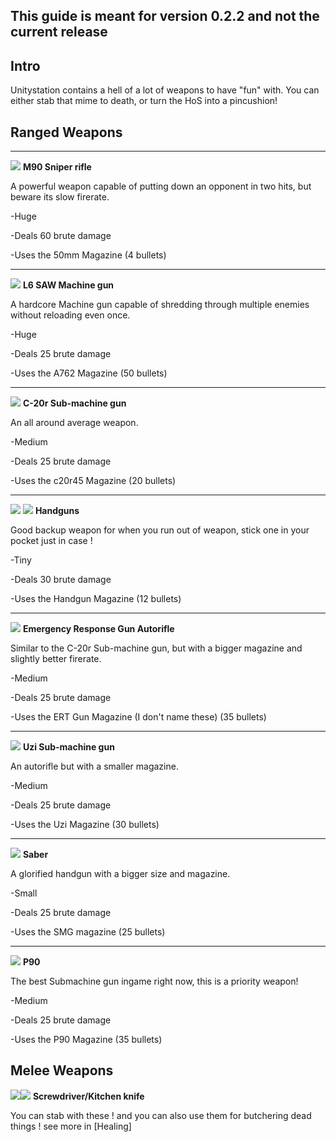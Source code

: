 ## This guide is meant for version 0.2.2 and not the current release

## Intro
Unitystation contains a hell of a lot of weapons to have "fun" with. You can either stab that mime to death, or turn the HoS into a pincushion!

## Ranged Weapons

***

 ![](https://tgstation13.org/wiki//images/8/8f/Sniper.png) **M90 Sniper rifle**

A powerful weapon capable of putting down an opponent in two hits, but beware its slow firerate.

-Huge

-Deals 60 brute damage

-Uses the 50mm Magazine (4 bullets)

***

 ![](https://tgstation13.org/wiki//images/3/3b/L6machinegun.png) **L6 SAW Machine gun**

A hardcore Machine gun capable of shredding through multiple enemies without reloading even once.

-Huge

-Deals 25 brute damage

-Uses the A762 Magazine (50 bullets)

***

 ![](https://tgstation13.org/wiki//images/4/4e/C20r.png) **C-20r Sub-machine gun**

An all around average weapon.

-Medium

-Deals 25 brute damage

-Uses the c20r45 Magazine (20 bullets)

***

 ![](https://tgstation13.org/wiki//images/2/28/Stetchkin.png) ![](https://cdn.discordapp.com/attachments/396639864214257676/401515155571212299/unknown.png) **Handguns**

Good backup weapon for when you run out of weapon, stick one in your pocket just in case !

-Tiny

-Deals 30 brute damage

-Uses the Handgun Magazine (12 bullets)

***

 ![](https://tgstation13.org/wiki//images/2/2f/Autorifle.png) **Emergency Response Gun Autorifle**

Similar to the C-20r Sub-machine gun, but with a bigger magazine and slightly better firerate.

-Medium

-Deals 25 brute damage

-Uses the ERT Gun Magazine (I don't name these) (35 bullets)

***

 ![](https://tgstation13.org/wiki//images/9/98/Uzi.png) **Uzi Sub-machine gun**

An autorifle but with a smaller magazine.

-Medium

-Deals 25 brute damage

-Uses the Uzi Magazine (30 bullets)

***

 ![](https://cdn.discordapp.com/attachments/396639864214257676/401518167697915915/unknown.png) **Saber**

A glorified handgun with a bigger size and magazine.

-Small

-Deals 25 brute damage

-Uses the SMG magazine (25 bullets)

***

 ![](https://cdn.discordapp.com/attachments/396639864214257676/401519560575942675/unknown.png) **P90**

The best Submachine gun ingame right now, this is a priority weapon!

-Medium

-Deals 25 brute damage

-Uses the P90 Magazine (35 bullets)

## Melee Weapons 

![](https://tgstation13.org/wiki//images/9/92/Screwdriver_tool.png)![](https://tgstation13.org/wiki//images/5/58/Knife.png) **Screwdriver/Kitchen knife**

You can stab with these ! and you can also use them for butchering dead things ! see more in [Healing]


